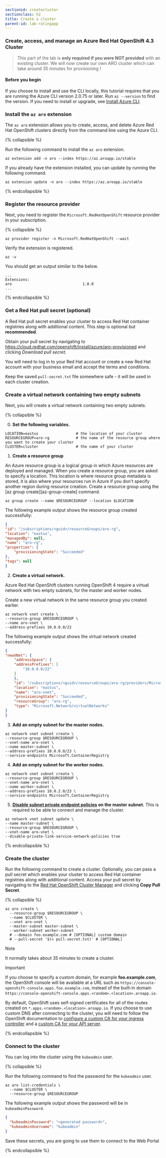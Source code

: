 ```yaml
---
sectionid: createcluster
sectionclass: h2
title: Create a cluster
parent-id: lab-ratingapp
---
```


### Create, access, and manage an Azure Red Hat OpenShift 4.3 Cluster

> This part of the lab is **only required if you were NOT provided** with an existing cluster. We will now create our own ARO cluster which can take around 35 minutes for provisioning !

#### Before you begin

If you choose to install and use the CLI locally, this tutorial requires that you are running the Azure CLI version 2.0.75 or later. Run `az --version` to find the version. If you need to install or upgrade, see [Install Azure CLI](https://docs.microsoft.com/cli/azure/install-azure-cli?view=azure-cli-latest).

### Install the `az aro` extension

The `az aro` extension allows you to create, access, and delete Azure Red Hat OpenShift clusters directly from the command line using the Azure CLI.

{% collapsible %}

Run the following command to install the `az aro` extension.

```azurecli-interactive
az extension add -n aro --index https://az.aroapp.io/stable
```

If you already have the extension installed, you can update by running the following command.

```azurecli-interactive
az extension update -n aro --index https://az.aroapp.io/stable
```

{% endcollapsible %}

### Register the resource provider

Next, you need to register the `Microsoft.RedHatOpenShift` resource provider in your subscription.

{% collapsible %}

```azurecli-interactive
az provider register -n Microsoft.RedHatOpenShift --wait
```

Verify the extension is registered.

```azurecli-interactive
az -v
```

  You should get an output similar to the below.

```output
...
Extensions:
aro                                1.0.0
...
```

{% endcollapsible %}

### Get a Red Hat pull secret (optional)

A Red Hat pull secret enables your cluster to access Red Hat container registries along with additional content. This step is optional but **recommended**.

Obtain your pull secret by navigating to <https://cloud.redhat.com/openshift/install/azure/aro-provisioned> and clicking *Download pull secret*.

You will need to log in to your Red Hat account or create a new Red Hat account with your business email and accept the terms and conditions.

Keep the saved `pull-secret.txt` file somewhere safe - it will be used in each cluster creation.

### Create a virtual network containing two empty subnets

Next, you will create a virtual network containing two empty subnets.

{% collapsible %}

0. **Set the following variables.**

```console
LOCATION=eastus                 # the location of your cluster
RESOURCEGROUP=aro-rg            # the name of the resource group where you want to create your cluster
CLUSTER=cluster                 # the name of your cluster
```

1. **Create a resource group**

An Azure resource group is a logical group in which Azure resources are deployed and managed. When you create a resource group, you are asked to specify a location. This location is where resource group metadata is stored, it is also where your resources run in Azure if you don't specify another region during resource creation. Create a resource group using the [az group create][az-group-create] command.

```azurecli-interactive
az group create --name $RESOURCEGROUP --location $LOCATION
```

The following example output shows the resource group created successfully:

```json
{
"id": "/subscriptions/<guid>/resourceGroups/aro-rg",
"location": "eastus",
"managedBy": null,
"name": "aro-rg",
"properties": {
    "provisioningState": "Succeeded"
},
"tags": null
}
```

2. **Create a virtual network.**

Azure Red Hat OpenShift clusters running OpenShift 4 require a virtual network with two empty subnets, for the master and worker nodes.

Create a new virtual network in the same resource group you created earlier.

```azurecli-interactive
az network vnet create \
--resource-group $RESOURCEGROUP \
--name aro-vnet \
--address-prefixes 10.0.0.0/22
```

The following example output shows the virtual network created successfully:

```json
{
"newVNet": {
    "addressSpace": {
    "addressPrefixes": [
        "10.0.0.0/22"
    ]
    },
    "id": "/subscriptions/<guid>/resourceGroups/aro-rg/providers/Microsoft.Network/virtualNetworks/aro-vnet",
    "location": "eastus",
    "name": "aro-vnet",
    "provisioningState": "Succeeded",
    "resourceGroup": "aro-rg",
    "type": "Microsoft.Network/virtualNetworks"
}
}
```

3. **Add an empty subnet for the master nodes.**

```azurecli-interactive
az network vnet subnet create \
--resource-group $RESOURCEGROUP \
--vnet-name aro-vnet \
--name master-subnet \
--address-prefixes 10.0.0.0/23 \
--service-endpoints Microsoft.ContainerRegistry
```

4. **Add an empty subnet for the worker nodes.**

```azurecli-interactive
az network vnet subnet create \
--resource-group $RESOURCEGROUP \
--vnet-name aro-vnet \
--name worker-subnet \
--address-prefixes 10.0.2.0/23 \
--service-endpoints Microsoft.ContainerRegistry
```

5. **[Disable subnet private endpoint policies](https://docs.microsoft.com/azure/private-link/disable-private-link-service-network-policy) on the master subnet.** This is required to be able to connect and manage the cluster.

```azurecli-interactive
az network vnet subnet update \
--name master-subnet \
--resource-group $RESOURCEGROUP \
--vnet-name aro-vnet \
--disable-private-link-service-network-policies true
```

{% endcollapsible %}

### Create the cluster

Run the following command to create a cluster. Optionally, you can pass a pull secret which enables your cluster to access Red Hat container registries along with additional content. Access your pull secret by navigating to the [Red Hat OpenShift Cluster Manager](https://cloud.redhat.com/openshift/install/azure/installer-provisioned) and clicking **Copy Pull Secret**.

{% collapsible %}

```azurecli-interactive
az aro create \
  --resource-group $RESOURCEGROUP \
  --name $CLUSTER \
  --vnet aro-vnet \
  --master-subnet master-subnet \
  --worker-subnet worker-subnet
  # --domain foo.example.com # [OPTIONAL] custom domain
  # --pull-secret '$(< pull-secret.txt)' # [OPTIONAL]
```
>[!NOTE]
> It normally takes about 35 minutes to create a cluster.

>[!IMPORTANT]
> If you choose to specify a custom domain, for example **foo.example.com**, the OpenShift console will be available at a URL such as `https://console-openshift-console.apps.foo.example.com`, instead of the built-in domain `https://console-openshift-console.apps.<random>.<location>.aroapp.io`.
>
> By default, OpenShift uses self-signed certificates for all of the routes created on `*.apps.<random>.<location>.aroapp.io`.  If you choose to use custom DNS after connecting to the cluster, you will need to follow the OpenShift documentation to [configure a custom CA for your ingress controller](https://docs.openshift.com/container-platform/4.3/authentication/certificates/replacing-default-ingress-certificate.html) and a [custom CA for your API server](https://docs.openshift.com/container-platform/4.3/authentication/certificates/api-server.html).
>

{% endcollapsible %}

### Connect to the cluster

You can log into the cluster using the `kubeadmin` user.  

{% collapsible %}

Run the following command to find the password for the `kubeadmin` user.

```azurecli-interactive
az aro list-credentials \
  --name $CLUSTER \
  --resource-group $RESOURCEGROUP
```

The following example output shows the password will be in `kubeadminPassword`.

```json
{
  "kubeadminPassword": "<generated password>",
  "kubeadminUsername": "kubeadmin"
}
```

Save these secrets, you are going to use them to connect to the Web Portal

{% endcollapsible %}
